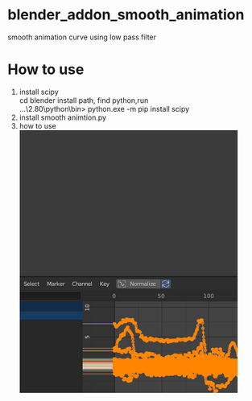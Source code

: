 # blender_addon_smooth_animation
smooth animation curve using low pass filter
# How to use 
1. install scipy  
   cd blender install path, find python,run  
   ...\2.80\python\bin> python.exe -m pip install scipy
2. install smooth animtion.py
3. how to use  
   ![Alt Text](./tutorial.gif)